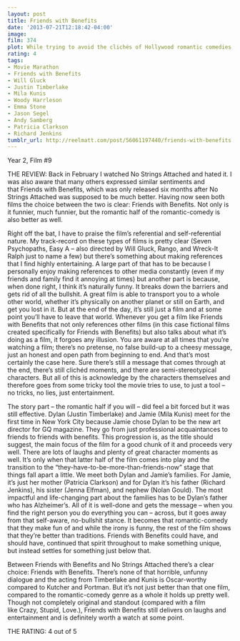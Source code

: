 ```yaml
---
layout: post
title: Friends with Benefits
date: '2013-07-21T12:18:42-04:00'
image: 
film: 374
plot: While trying to avoid the clichés of Hollywood romantic comedies, Dylan and Jamie soon discover however that adding the act of sex to their friendship does lead to complications.
rating: 4
tags:
- Movie Marathon
- Friends with Benefits
- Will Gluck
- Justin Timberlake
- Mila Kunis
- Woody Harrleson
- Emma Stone
- Jason Segel
- Andy Samberg
- Patricia Clarkson
- Richard Jenkins
tumblr_url: http://reelmatt.com/post/56061197440/friends-with-benefits
---
```


Year 2, Film #9

THE REVIEW: Back in February I watched No Strings Attached and hated it. I was also aware that many others expressed similar sentiments and that Friends with Benefits, which was only released six months after No Strings Attached was supposed to be much better. Having now seen both films the choice between the two is clear: Friends with Benefits. Not only is it funnier, much funnier, but the romantic half of the romantic-comedy is also better as well.

Right off the bat, I have to praise the film’s referential and self-referential nature. My track-record on these types of films is pretty clear (Seven Psychopaths, Easy A – also directed by Will Gluck, Rango, and Wreck-It Ralph just to name a few) but there’s something about making references that I find highly entertaining. A large part of that has to be because I personally enjoy making references to other media constantly (even if my friends and family find it annoying at times) but another part is because, when done right, I think it’s naturally funny. It breaks down the barriers and gets rid of all the bullshit. A great film is able to transport you to a whole other world, whether it’s physically on another planet or still on Earth, and get you lost in it. But at the end of the day, it’s still just a film and at some point you’ll have to leave that world. Whenever you get a film like Friends with Benefits that not only references other films (in this case fictional films created specifically for Friends with Benefits) but also talks about what it’s doing as a film, it forgoes any illusion. You are aware at all times that you’re watching a film; there’s no pretense, no false build-up to a cheesy message, just an honest and open path from beginning to end. And that’s most certainly the case here. Sure there’s still a message that comes through at the end, there’s still clichéd moments, and there are semi-stereotypical characters. But all of this is acknowledge by the characters themselves and therefore goes from some tricky tool the movie tries to use, to just a tool – no tricks, no lies, just entertainment.

The story part – the romantic half if you will – did feel a bit forced but it was still effective. Dylan (Justin Timberlake) and Jamie (Mila Kunis) meet for the first time in New York City because Jamie chose Dylan to be the new art director for GQ magazine. They go from just professional acquaintances to friends to friends with benefits. This progression is, as the title should suggest, the main focus of the film for a good chunk of it and proceeds very well. There are lots of laughs and plenty of great character moments as well. It’s only when that latter half of the film comes into play and the transition to the “they-have-to-be-more-than-friends-now” stage that things fall apart a little. We meet both Dylan and Jamie’s families. For Jamie, it’s just her mother (Patricia Clarkson) and for Dylan it’s his father (Richard Jenkins), his sister (Jenna Elfman), and nephew (Nolan Gould). The most impactful and life-changing part about the families has to be Dylan’s father who has Alzheimer’s. All of it is well-done and gets the message – when you find the right person you do everything you can – across, but it goes away from that self-aware, no-bullshit stance. It becomes that romantic-comedy that they make fun of and while the irony is funny, the rest of the film shows that they’re better than traditions. Friends with Benefits could have, and should have, continued that spirit throughout to make something unique, but instead settles for something just below that.

Between Friends with Benefits and No Strings Attached there’s a clear choice: Friends with Benefits. There’s none of that horrible, unfunny dialogue and the acting from Timberlake and Kunis is Oscar-worthy compared to Kutcher and Portman. But it’s not just better than that one film, compared to the romantic-comedy genre as a whole it holds up pretty well. Though not completely original and standout (compared with a film like Crazy, Stupid, Love.), Friends with Benefits still delivers on laughs and entertainment and is definitely worth a watch at some point.

THE RATING: 4 out of 5 
